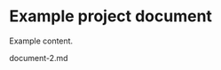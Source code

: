 # Example project document

Example content.

<!-- Start transclusion: document-2.md -->
document-2.md
<!-- End transclusion -->
